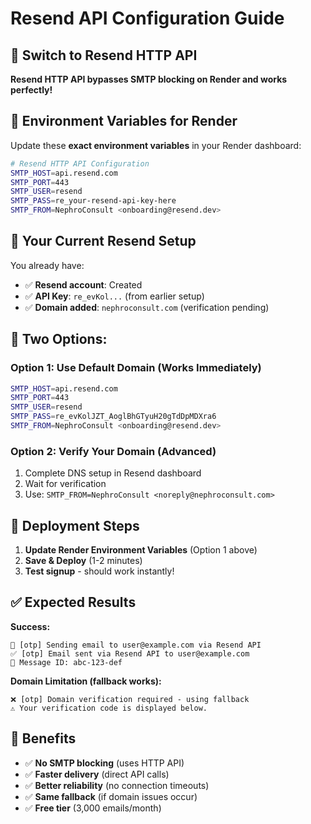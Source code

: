 # Resend API Configuration Guide

## 🚀 Switch to Resend HTTP API

**Resend HTTP API bypasses SMTP blocking on Render and works perfectly!**

## 🔧 Environment Variables for Render

Update these **exact environment variables** in your Render dashboard:

```bash
# Resend HTTP API Configuration  
SMTP_HOST=api.resend.com
SMTP_PORT=443
SMTP_USER=resend
SMTP_PASS=re_your-resend-api-key-here
SMTP_FROM=NephroConsult <onboarding@resend.dev>
```

## 📧 Your Current Resend Setup

You already have:
- ✅ **Resend account**: Created
- ✅ **API Key**: `re_evKol...` (from earlier setup)
- ✅ **Domain added**: `nephroconsult.com` (verification pending)

## 🎯 Two Options:

### **Option 1: Use Default Domain (Works Immediately)**
```bash
SMTP_HOST=api.resend.com
SMTP_PORT=443  
SMTP_USER=resend
SMTP_PASS=re_evKolJZT_AoglBhGTyuH20gTdDpMDXra6
SMTP_FROM=NephroConsult <onboarding@resend.dev>
```

### **Option 2: Verify Your Domain (Advanced)**
1. Complete DNS setup in Resend dashboard
2. Wait for verification
3. Use: `SMTP_FROM=NephroConsult <noreply@nephroconsult.com>`

## 🔄 Deployment Steps

1. **Update Render Environment Variables** (Option 1 above)
2. **Save & Deploy** (1-2 minutes)
3. **Test signup** - should work instantly!

## ✅ Expected Results

**Success:**
```
🚀 [otp] Sending email to user@example.com via Resend API  
✅ [otp] Email sent via Resend API to user@example.com
📧 Message ID: abc-123-def
```

**Domain Limitation (fallback works):**
```  
❌ [otp] Domain verification required - using fallback
⚠️ Your verification code is displayed below.
```

## 🎉 Benefits

- ✅ **No SMTP blocking** (uses HTTP API)
- ✅ **Faster delivery** (direct API calls)  
- ✅ **Better reliability** (no connection timeouts)
- ✅ **Same fallback** (if domain issues occur)
- ✅ **Free tier** (3,000 emails/month)
